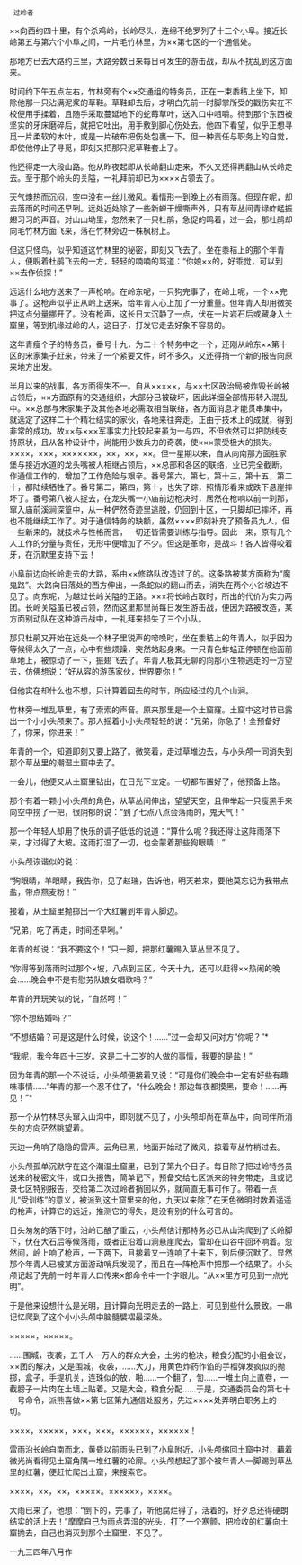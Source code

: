      过岭者 

   ××向西约四十里，有个杀鸡岭，长岭尽头，连绵不绝罗列了十三个小阜。接近长岭第五与第六个小阜之间，一片毛竹林里，为××第七区的一个通信处。 

   那地方已去大路约三里，大路旁数日来每日可发生的游击战，却从不扰乱到这方面来。 

   时间约下午五点左右，竹林旁有个××交通组的特务员，正在一束黍秸上坐下，卸除他那一只沾满泥浆的草鞋。草鞋卸去后，才明白先前一时脚掌所受的戳伤实在不校便用手揉着，且随手采取蔓延地下的蛇莓草叶，送入口中咀嚼。待到那个东西被坚实的牙床磨碎后，就把它吐出，用手敷到脚心伤处去。他四下看望，似乎正想寻觅一片柔软的木叶，或是一片破布把伤处包裹一下。但一种责任与职务上的自觉，却使他停止了寻觅，即刻又把那只泥草鞋套上了。

   他还得走一大段山路。他从昨夜起即从长岭翻山走来，不久又还得再翻山从长岭走去。至于那个岭头的关隘，一礼拜前却已为××××占领去了。 

   天气燠热而沉闷，空中没有一丝儿微风。看情形一到晚上必有雨落。但现在呢，却去落雨的时间还早咧。远处近处除了一些新蝉干燥嘶声外，只有草丛间青绿蚱蜢振翅习习的声音。对山山坳里，忽然来了一只杜鹃，急促的鸣着，过一会，那杜鹃却向毛竹林方面飞来，落在竹林旁边一株枫树上。

   但这只怪鸟，似乎知道这竹林里的秘密，即刻又飞去了。坐在黍秸上的那个年青人，便睨着杜鹃飞去的一方，轻轻的喃喃的骂道：“你娘××的，好乖觉，可以到××去作侦探！” 

   远远什么地方送来了一声枪响。在岭东呢，一只狗完事了，在岭上呢，一个××完事了。这枪声似乎正从岭上送来，给年青人心上加了一分重量。但年青人却用微笑把这点分量挪开了。没有枪声，这长日太沉静了一点，伏在一片岩石后或藏身入土窟里，等到机缘过岭的人，这日子，打发它走去好象不容易的。

   这年青瘦个子的特务员，番号十九，为二十个特务中之一个，还刚从岭东××第十区的宋家集子赶来，带来了一个紧要文件，时不多久，又还得捎一个新的报告向原来地方出发。

   半月以来的战事，各方面得失不一。自从×××××，与××七区政治局被炸毁长岭被占领后，××方面原有的交通组织，大部分已被破坏，因此详细全部情形转入混乱中。××总部与宋家集子及其他各地必需取相当联络，各方面消息才能贯串集中，就选定了这样二十个精壮结实的家伙，各地来往奔走。正由于技术上的成就，得到非常的成功，故××与×××军事实力比较起来虽为一与四，不但依然可以把防线支持原状，且从各种设计中，尚能用少数兵力的奇袭，使×××蒙受极大的损失。××××，×××，×××××××，××，××，××。但一星期以来，自从向南那方面胜家堡与接近水道的龙头嘴被人相继占领后，××总部和各区的联络，业已完全截断。作通信工作的，增加了工作危险与艰辛。番号第六，第七，第十三，第十五，第二十，都陆续牺牲了。番号第二，第四，第十，也失了踪，照情形看来或跌下悬崖摔坏了。番号第八被人捉去，在龙头嘴一小庙前边枪决时，居然在枪响以前一刹那，窜入庙前溪涧深篁中，从一种俨然奇迹里逃脱，仍回到十区，一只脚却已摔坏，再也不能继续工作了。对于通信特务的缺额，虽然××××即刻补充了预备员九人，但一些新来的，就技术与性格而言，一切还皆需要训练与指导。因此一来，原有几个人工作的分量与责任，无形中便增加了不少。但这是革命，是战斗！各人皆得咬着牙，在沉默里支持下去！

   小阜前边向长岭走去的大路，系由××修路队改造过了的。这条路被某方面称为“魔鬼路”。大路向日落处的西方伸出，一条蛇似的翻山而去，消失在两个小谷坡边不见了。向东呢，为越过长岭关隘的正路。×××将长岭占取时，所出的代价为实力两团。长岭关隘虽已被占领，然而这里那里尚每日发生游击战，便因为路被改造，某方面别动队在这种游击战中，一礼拜来损失了三个小队。

   那只杜鹃又开始在远处一个林子里锐声的啼唤时，坐在黍秸上的年青人，似乎因为等候得太久了一点，心中有些烦躁，突然站起身来。一只青色蚱蜢正停顿在他面前草地上，被惊动了一下，振翅飞去了。年青人极其无聊的向那小生物逃走的一方望去，仿佛想说：“好从容的游荡家伙，世界要你！” 

   但他实在却什么也不想，只计算着回去的时节，所应经过的几个山涧。 

   竹林旁一堆乱草里，有了索索的声音。原来那里是一个土窟窿。土窟中这时节已露出一个小小头颅来了。那人摇着小小头颅轻轻的说：“兄弟，你急了！全预备好了，你来，你进来！” 

   年青的一个，知道即刻又要上路了。微笑着，走过草堆边去，与小头颅一同消失到那个草丛里的潮湿土窟中去了。 

   一会儿，他便又从土窟里钻出，在日光下立定。一切都布置好了，他预备上路。 

   那个有着一颗小小头颅的角色，从草丛间伸出，望望天空，且伸举起一只瘦黑手来向空中捞了一把，很阴郁的说：“到了七点八点会落雨的，鬼天气！” 

   那一个年轻人却用了快乐的调子低低的说道：“算什么呢？我还得让这阵雨落下来，才过得了大坡。这雨打湿了一切，也会蒙着那些狗眼睛！” 

   小头颅诙谐似的说： 

   “狗眼睛，羊眼睛，我告你，见了赵瑞，告诉他，明天若来，要他莫忘记为我带点盐，带点燕麦粉！” 

   接着，从土窟里抛掷出一个大红薯到年青人脚边。 

   “兄弟，吃了再走，时间还早咧。” 

   年青的却说：“我不要这个！”只一脚，把那红薯踢入草丛里不见了。 

   “你得等到落雨时过那个×坡，八点到三区，今天十九，还可以赶得××热闹的晚会……晚会中不是有慰劳队娘女唱歌吗？” 

   年青的开玩笑似的说，“自然呵！” 

   “你不想结婚吗？” 

   “不想结婚？可是这是什么时候，说这个！……”过一会却又问对方“你呢？”* 

   “我呢，我今年四十三岁。这是二十二岁的人做的事情，我要的是盐！” 

   因为年青的那一个不说话，小头颅便接着又说：“可是你们晚会中一定有好些有趣味事情……”年青的那一个忍不住了，“什么晚会！那边每夜都摸黑，要命！……再见！”* 

   那一个从竹林尽头窜入山沟中，即刻就不见了，小头颅却尚在草丛中，向同伴所消失的方向茫然眺望着。 

   天边一角响了隐隐的雷声。云角已黑，地面开始动了微风，掠着草丛竹梢过去。 

   小头颅孤单沉默守在这个潮湿土窟里，已到了第九个日子。每日除了把过岭特务员送来的秘密文件，或口头报告，简单记下，预备交给七区派来的特务带走，且或记录七区特别报告，交给第二次过岭者捎回以外，就简直无事可作了。带着一点儿“受训练”的意义，被派到这土窟里来的他，九天以来除了在天色微明时数着遥遥的枪声，计算它的远近，推测它的得失，是没有别的什么可言的。

   日头匆匆的落下时，沿岭已酿了重云，小头颅估计那特务必已从山沟爬到了长岭脚下，伏在大石后等候落雨，或者正沿着山涧悬崖爬去，雷却在山谷中回环响着。忽然间，岭上响了枪声，一下两下，且接着又一连响了十来下，到后便沉默了。显然那个年青人已被某方面游动哨兵发现了，而且在一阵枪声中把那一个结果了。小头颅记起了先前一时年青人口传来×部命令中一个字眼儿。“从××里方可见到一点光明”。

   于是他来设想什么是光明，且计算向光明走去的一路上，可见到些什么景致。一串记忆爬到了这个小小头颅中脑髓襞褶最深处。 

   ×××××，×××××。 

   ……围城，夜袭，五千人一万人的群众大会，土劣的枪决，粮食分配的小组会议，××团的解决，又是围城，夜袭，……大刀，用黄色炸药作馅的手榴弹发疯似的抛掷，盒子，手提机关，连珠似的放，啪……一个翻了，訇……一堆土向上直卷，一截膀子一片肉在土墙上贴着。又是大会，粮食分配……于是，交通委员会的第七十一号命令，派熊喜做××第七区第九通信处服务，先过××××处弄明白职务上的一切。

   ××××，×××××，×××，×××，××××××，××××××！ 

   雷雨沿长岭自南而北，黄昏以前雨头已到了小阜附近，小头颅缩回土窟中时，藉着微光尚看得见土窟角隅一堆红薯的轮廓。小头颅想起了那个被年青人一脚踢到草丛里的红薯，便赶忙爬出土窟，来搜索它。

   ××××，××，××，×××××。××××××，××××。 

   大雨已来了，他想：“倒下的，完事了，听他腐烂得了，活着的，好歹总还得硬朗结实的活上去！”摩摩自己为雨点弄湿的光头，打了一个寒颤，把检收的红薯向土窟抛去，自己也消灭到那个土窟里，不见了。

   一九三四年八月作 

